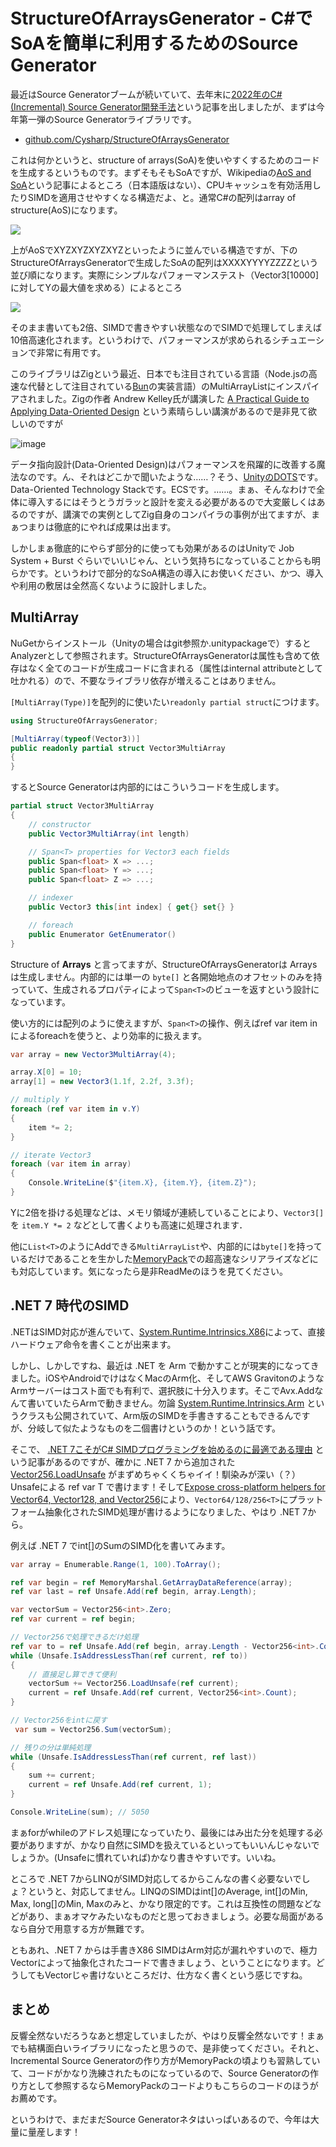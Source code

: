 # StructureOfArraysGenerator - C#でSoAを簡単に利用するためのSource Generator

最近はSource Generatorブームが続いていて、去年末に[2022年のC# (Incremental) Source Generator開発手法](https://neue.cc/2022/12/16_IncrementalSourceGenerator.html)という記事を出しましたが、まずは今年第一弾のSource Generatorライブラリです。

* [github.com/Cysharp/StructureOfArraysGenerator](https://github.com/Cysharp/StructureOfArraysGenerator/)

これは何かというと、structure of arrays(SoA)を使いやすくするためのコードを生成するというものです。まずそもそもSoAですが、Wikipediaの[AoS and SoA](https://en.wikipedia.org/wiki/AoS_and_SoA)という記事によるところ（日本語版はない）、CPUキャッシュを有効活用したりSIMDを適用させやすくなる構造だよ、と。通常C#の配列はarray of structure(AoS)になります。

![](https://user-images.githubusercontent.com/46207/214814782-fd341e09-731a-4e2f-ba53-ef789a19160e.png)

上がAoSでXYZXYZXYZXYZといったように並んでいる構造ですが、下のStructureOfArraysGeneratorで生成したSoAの配列はXXXXYYYYZZZZという並び順になります。実際にシンプルなパフォーマンステスト（Vector3[10000]に対してYの最大値を求める）によるところ

![](https://user-images.githubusercontent.com/46207/215027253-6f94739f-b827-46ba-a395-690d1df89d46.png)

そのまま書いても2倍、SIMDで書きやすい状態なのでSIMDで処理してしまえば10倍高速化されます。というわけで、パフォーマンスが求められるシチュエーションで非常に有用です。

このライブラリはZigという最近、日本でも注目されている言語（Node.jsの高速な代替として注目されている[Bun](https://bun.sh/)の実装言語）のMultiArrayListにインスパイアされました。Zigの作者 Andrew Kelley氏が講演した [A Practical Guide to Applying Data-Oriented Design](https://vimeo.com/649009599) という素晴らしい講演があるので是非見て欲しいのですが

![image](https://user-images.githubusercontent.com/46207/215052372-1ab33bd2-a578-4c26-8e99-7615a49707ea.png)

データ指向設計(Data-Oriented Design)はパフォーマンスを飛躍的に改善する魔法なのです。ん、それはどこかで聞いたような……？そう、[UnityのDOTS](https://unity.com/ja/dots)です。Data-Oriented Technology Stackです。ECSです。……。まぁ、そんなわけで全体に導入するにはそうとうガラッと設計を変える必要があるので大変厳しくはあるのですが、講演での実例としてZig自身のコンパイラの事例が出てますが、まぁつまりは徹底的にやれば成果は出ます。

しかしまぁ徹底的にやらず部分的に使っても効果があるのはUnityで Job System + Burst ぐらいでいいじゃん、という気持ちになっていることからも明らかです。というわけで部分的なSoA構造の導入にお使いください、かつ、導入や利用の敷居は全然高くないように設計しました。

MultiArray
---
NuGetからインストール（Unityの場合はgit参照か.unitypackageで）するとAnalyzerとして参照されます。StructureOfArraysGeneratorは属性も含めて依存はなく全てのコードが生成コードに含まれる（属性はinternal attributeとして吐かれる）ので、不要なライブラリ依存が増えることはありません。

`[MultiArray(Type)]`を配列的に使いたい`readonly partial struct`につけます。

```csharp
using StructureOfArraysGenerator;

[MultiArray(typeof(Vector3))]
public readonly partial struct Vector3MultiArray
{
}
```

するとSource Generatorは内部的にはこういうコードを生成します。

```csharp
partial struct Vector3MultiArray
{
    // constructor
    public Vector3MultiArray(int length)

    // Span<T> properties for Vector3 each fields
    public Span<float> X => ...;
    public Span<float> Y => ...;
    public Span<float> Z => ...;

    // indexer
    public Vector3 this[int index] { get{} set{} }

    // foreach
    public Enumerator GetEnumerator()
}
```

Structure of **Arrays** と言ってますが、StructureOfArraysGeneratorは Arrays は生成しません。内部的には単一の `byte[]` と各開始地点のオフセットのみを持っていて、生成されるプロパティによって`Span<T>`のビューを返すという設計になっています。

使い方的には配列のように使えますが、`Span<T>`の操作、例えばref var item inによるforeachを使うと、より効率的に扱えます。

```csharp
var array = new Vector3MultiArray(4);

array.X[0] = 10;
array[1] = new Vector3(1.1f, 2.2f, 3.3f);

// multiply Y
foreach (ref var item in v.Y)
{
    item *= 2;
}

// iterate Vector3
foreach (var item in array)
{
    Console.WriteLine($"{item.X}, {item.Y}, {item.Z}");
}
```

Yに2倍を掛ける処理などは、メモリ領域が連続していることにより、`Vector3[]`を `item.Y *= 2` などとして書くよりも高速に処理されます．

他に`List<T>`のようにAddできる`MultiArrayList`や、内部的には`byte[]`を持っているだけであることを生かした[MemoryPack](https://github.com/Cysharp/MemoryPack)での超高速なシリアライズなどにも対応しています。気になったら是非ReadMeのほうを見てください。

.NET 7 時代のSIMD
---
.NETはSIMD対応が進んでいて、[System.Runtime.Intrinsics.X86](https://learn.microsoft.com/ja-jp/dotnet/api/system.runtime.intrinsics.x86)によって、直接ハードウェア命令を書くことが出来ます。

しかし、しかしですね、最近は .NET を Arm で動かすことが現実的になってきました。iOSやAndroidでけはなくMacのArm化、そしてAWS GravitonのようなArmサーバーはコスト面でも有利で、選択肢に十分入ります。そこでAvx.Addなんて書いていたらArmで動きません。勿論 [System.Runtime.Intrinsics.Arm](https://learn.microsoft.com/ja-jp/dotnet/api/system.runtime.intrinsics.arm) というクラスも公開されていて、Arm版のSIMDを手書きすることもできるんですが、分岐して似たようなものを二個書けというのか！という話です。

そこで、 [.NET 7こそがC# SIMDプログラミングを始めるのに最適である理由](https://zenn.dev/pcysl5edgo/articles/d3e787599c5c8b) という記事があるのですが、確かに .NET 7 から追加された [Vector256.LoadUnsafe](https://learn.microsoft.com/en-us/dotnet/api/system.runtime.intrinsics.vector256.loadunsafe) がまずめちゃくくちゃイイ！馴染みが深い（？）Unsafeによる ref var T で書けます！そして[Expose cross-platform helpers for Vector64, Vector128, and Vector256](https://github.com/dotnet/runtime/issues/49397)により、`Vector64/128/256<T>`にプラットフォーム抽象化されたSIMD処理が書けるようになりました、やはり .NET 7から。

例えば .NET 7 でint[]のSumのSIMD化を書いてみます。

```csharp
var array = Enumerable.Range(1, 100).ToArray();

ref var begin = ref MemoryMarshal.GetArrayDataReference(array);
ref var last = ref Unsafe.Add(ref begin, array.Length);

var vectorSum = Vector256<int>.Zero;
ref var current = ref begin;

// Vector256で処理できるだけ処理
ref var to = ref Unsafe.Add(ref begin, array.Length - Vector256<int>.Count);
while (Unsafe.IsAddressLessThan(ref current, ref to))
{
    // 直接足し算できて便利
    vectorSum += Vector256.LoadUnsafe(ref current);
    current = ref Unsafe.Add(ref current, Vector256<int>.Count);
}

// Vector256をintに戻す
 var sum = Vector256.Sum(vectorSum);

// 残りの分は単純処理
while (Unsafe.IsAddressLessThan(ref current, ref last))
{
    sum += current;
    current = ref Unsafe.Add(ref current, 1);
}

Console.WriteLine(sum); // 5050
```

まぁforがwhileのアドレス処理になっていたり、最後にはみ出た分を処理する必要がありますが、かなり自然にSIMDを扱えているといってもいいんじゃないでしょうか。(Unsafeに慣れていれば)かなり書きやすいです。いいね。

ところで .NET 7からLINQがSIMD対応してるからこんなの書く必要ないでしょ？というと、対応してません。LINQのSIMDはint[]のAverage, int[]のMin, Max, long[]のMin, Maxのみと、かなり限定的です。これは互換性の問題などなどがあり、まぁオマケみたいなものだと思っておきましょう。必要な局面があるなら自分で用意する方が無難です。

ともあれ、.NET 7 からは手書きX86 SIMDはArm対応が漏れやすいので、極力Vectorによって抽象化されたコードで書きましょう、ということになります。どうしてもVectorじゃ書けないところだけ、仕方なく書くという感じですね。

まとめ
---
反響全然ないだろうなあと想定していましたが、やはり反響全然ないです！まぁでも結構面白いライブラリになったと思うので、是非使ってください。それと、Incremental Source Generatorの作り方がMemoryPackの頃よりも習熟していて、コードがかなり洗練されたものになっているので、Source Generatorの作り方として参照するならMemoryPackのコードよりもこちらのコードのほうがお薦めです。

というわけで、まだまだSource Generatorネタはいっぱいあるので、今年は大量に量産します！
